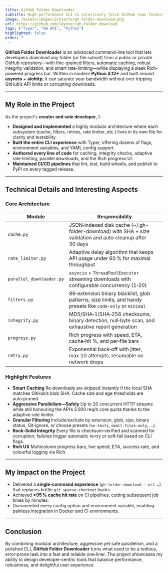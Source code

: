```yaml
---
title: GitHub Folder Downloader
subtitle: High-performance CLI to selectively fetch GitHub repo folders with integrity checks, caching, and rich progress UI
image: /assets/images/projects/gh-folder-download.png
url: https://github.com/leynier/gh-folder-download
tags: ["Typer", "GH API", "Python"]
highlighted: false
order: 7
---
```


**GitHub Folder Downloader** is an advanced command-line tool that lets developers download any folder (or file subset) from a public or private GitHub repository—with fine-grained filters, automatic caching, robust integrity validation, and smart rate-limiting—while displaying a sleek Rich-powered progress bar. Written in modern **Python 3.12+** and built around **asyncio** + **aiohttp**, it can saturate your bandwidth without ever tripping GitHub’s API limits or corrupting downloads.

---

## My Role in the Project

As the project's **creator and sole developer**, I:

* **Designed and implemented** a highly modular architecture where each subsystem (cache, filters, retries, rate limiter, etc.) lives in its own file for clarity and testability.
* **Built the entire CLI experience** with Typer, offering dozens of flags, environment variables, and YAML config support.
* **Authored every line of code** for caching, integrity checks, adaptive rate‑limiting, parallel downloads, and the Rich progress UI.
* **Maintained CI/CD pipelines** that lint, test, build wheels, and publish to PyPI on every tagged release.

---

## Technical Details and Interesting Aspects

### Core Architecture

| Module                   | Responsibility                                                                                             |
| ------------------------ | ---------------------------------------------------------------------------------------------------------- |
| `cache.py`               | JSON‑indexed disk cache (\~/.gh-folder-download) with SHA + size validation and auto‑cleanup after 30 days |
| `rate_limiter.py`        | Adaptive delay algorithm that keeps API usage under 60 % for maximal throughput                            |
| `parallel_downloader.py` | `asyncio` + `ThreadPoolExecutor` streaming downloads with configurable concurrency (1‑20)                  |
| `filters.py`             | 86‑extension binary blacklist, glob patterns, size limits, and handy presets like `code-only` or `minimal` |
| `integrity.py`           | MD5/SHA‑1/SHA‑256 checksums, binary detection, null‑byte scan, and exhaustive report generation            |
| `progress.py`            | Rich progress with speed, ETA, cache‑hit %, and per‑file bars                                              |
| `retry.py`               | Exponential back‑off with jitter, max 10 attempts, resumable on network drops                              |

### Highlight Features

* **Smart Caching**
  Re‑downloads are skipped instantly if the local SHA matches GitHub’s blob SHA. Cache size and age thresholds are auto‑pruned.
* **Aggressive Parallelism—Safely**
  Up to 20 concurrent HTTP streams while still honouring the API’s 5 000 req/h core quota thanks to the adaptive rate limiter.
* **Granular Filtering**
  Include/exclude by extension, glob, size, binary status, Git‑ignore, or choose presets (`no-tests`, `small-files-only`, …).
* **Rock‑Solid Integrity**
  Every file is checksum‑verified and scanned for corruption; failures trigger automatic re‑try or soft‑fail based on CLI flags.
* **Rich UX**
  Multicolumn progress bars, live speed, ETA, success rate, and colourful logging via Rich.

---

## My Impact on the Project

* Delivered a **single‑command experience** (`gh-folder-download --url …`) that replaces brittle `git sparse‑checkout` hacks.
* Achieved **>95 % cache hit rate** on CI pipelines, cutting subsequent job times by minutes.
* Documented every config option and environment variable, enabling painless integration in Docker and CI environments.

---

## Conclusion

By combining modular architecture, aggressive yet safe parallelism, and a polished CLI, **GitHub Folder Downloader** turns what used to be a tedious, error‑prone task into a fast and reliable one‑liner. The project showcases my ability to design developer‑centric tools that balance performance, robustness, and delightful user experience.

